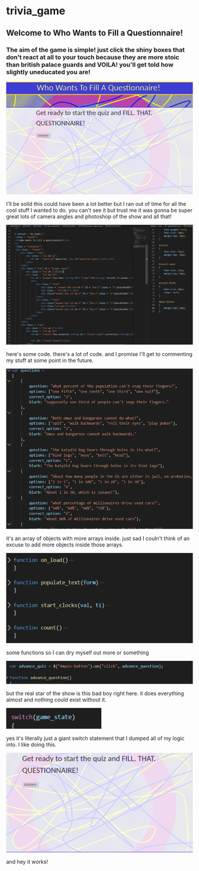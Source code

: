 # trivia_game

## Welcome to Who Wants to Fill a Questionnaire!

### The aim of the game is simple! just click the shiny boxes that don't react at all to your touch because they are more stoic than british palace guards and VOILA! you'll get told how slightly uneducated you are!

![image1](assets/images/readme1.png)

I'll be solid this could have been a lot better but I ran out of time for all the cool stuff I wanted to do. you can't see it but trust me it was gonna be super great lots of camera angles and photoshop of the show and all that!

![image2](assets/images/readme2.png)

here's some code. there's a lot of code. and I promise I'll get to commenting my stuff at some point in the future.

![image3](assets/images/readme3.png)

it's an array of objects with more arrays inside. just sad I couln't think of an excuse to add more objects inside those arrays.

![image4](assets/images/readme4.png)

some functions so I can dry myself out more or something

![image5](assets/images/readme5.png)

but the real star of the show is this bad boy right here. it does everything almost and nothing could exist without it.

![image6](assets/images/readme6.png)

yes it's literally just a giant switch statement that I dumped all of my logic into. I like doing this.

![imagegif](assets/images/readmegif.gif)

and hey it works!
